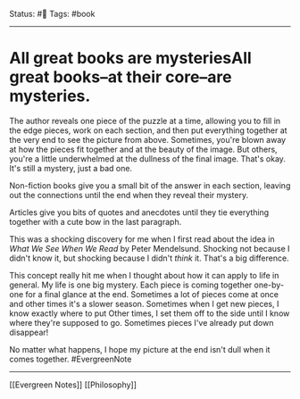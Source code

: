 Status: #🌱
Tags: #book 
***
# All great books are mysteriesAll great books–at their core–**are mysteries.**

The author reveals one piece of the puzzle at a time, allowing you to fill in the edge pieces, work on each section, and then put everything together at the very end to see the picture from above. Sometimes, you're blown away at how the pieces fit together and at the beauty of the image. But others, you're a little underwhelmed at the dullness of the final image. That's okay. It's still a mystery, just a bad one.

Non-fiction books give you a small bit of the answer in each section, leaving out the connections until the end when they reveal their mystery.

Articles give you bits of quotes and anecdotes until they tie everything together with a cute bow in the last paragraph.

This was a shocking discovery for me when I first read about the idea in _What We See When We Read_ by Peter Mendelsund. Shocking not because I didn't know it, but shocking because I didn't _think_ it. That's a big difference.

This concept really hit me when I thought about how it can apply to life in general. My life is one big mystery. Each piece is coming together one-by-one for a final glance at the end. Sometimes a lot of pieces come at once and other times it's a slower season. Sometimes when I get new pieces, I know exactly where to put Other times, I set them off to the side until I know where they're supposed to go. Sometimes pieces I've already put down disappear!

No matter what happens, I hope my picture at the end isn't dull when it comes together.
#EvergreenNote 

---
[[Evergreen Notes]]
[[Philosophy]]